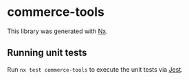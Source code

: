# commerce-tools

This library was generated with [Nx](https://nx.dev).

## Running unit tests

Run `nx test commerce-tools` to execute the unit tests via [Jest](https://jestjs.io).
